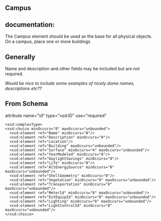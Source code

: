 
## Campus

## documentation: 

The Campus element should be used as the base for all physical objects. On a campus, place one or more buildings

## Generally

Name and description and  other fields may be included but are not required.

_Would be nice to include some examples of nicely dome names, descriptions etc??_


## From Schema

attribute name="id" type="xsd:ID" use="required"

    <xsd:complexType>
    <xsd:choice minOccurs="0" maxOccurs="unbounded">
      <xsd:element ref="Name" minOccurs="0"/>
      <xsd:element ref="Description" minOccurs="0"/>
      <xsd:element ref="Location"/>
      <xsd:element ref="Building" maxOccurs="unbounded"/>
      <xsd:element ref="Surface" minOccurs="4" maxOccurs="unbounded"/>
      <xsd:element ref="YearModeled" minOccurs="0"/>
      <xsd:element ref="DaylightSavings" minOccurs="0"/>
      <xsd:element ref="Life" minOccurs="0"/>
      <xsd:element ref="AltEnergySource" minOccurs="0" maxOccurs="unbounded"/>
      <xsd:element ref="ShellGeometry" minOccurs="0"/>
      <xsd:element ref="Vegetation" minOccurs="0" maxOccurs="unbounded"/>
      <xsd:element ref="Transportation" minOccurs="0" maxOccurs="unbounded"/>
      <xsd:element ref="MeterId" minOccurs="0" maxOccurs="unbounded"/>
      <xsd:element ref="ExtEquipId" minOccurs="0" maxOccurs="unbounded"/>
      <xsd:element ref="Lighting" minOccurs="0" maxOccurs="unbounded"/>
      <xsd:element ref="LightControlId" minOccurs="0" maxOccurs="unbounded"/>
    </xsd:choice>